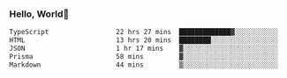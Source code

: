 
### Hello, World🐤

<!--START_SECTION:waka-->

```txt
TypeScript                 22 hrs 27 mins  █████████████▓░░░░░░░░░░░   54.16 %
HTML                       13 hrs 20 mins  ████████░░░░░░░░░░░░░░░░░   32.19 %
JSON                       1 hr 17 mins    ▓░░░░░░░░░░░░░░░░░░░░░░░░   03.13 %
Prisma                     58 mins         ▓░░░░░░░░░░░░░░░░░░░░░░░░   02.35 %
Markdown                   44 mins         ▒░░░░░░░░░░░░░░░░░░░░░░░░   01.77 %
```

<!--END_SECTION:waka-->
